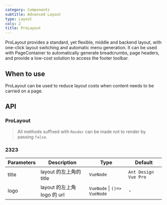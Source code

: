 ```yaml
---
category: Components
subtitle: Advanced Layout
type: Layout
cols: 2
title: ProLayout
---
```


ProLayout provides a standard, yet flexible, middle and backend layout, with one-click layout switching and automatic menu generation. It can be used with PageContainer to automatically generate breadcrumbs, page headers, and provide a low-cost solution to access the footer toolbar.

## When to use

ProLayout can be used to reduce layout costs when content needs to be carried on a page.

## API

### ProLayout

> All methods suffixed with `Render` can be made not to render by passing `false`.

### 2323


| Parameters | Description                 | Type                        | Default              |
| ---------- | --------------------------- | --------------------------- | -------------------- |
| title      | layout 的左上角的 title     | `VueNode`                   | `Ant Design Vue Pro` |
| logo       | layout 的左上角 logo 的 url | `VueNode` \| `()=> VueNode` | -                    |
